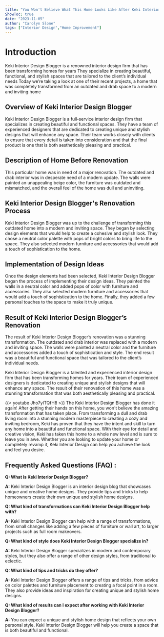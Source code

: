 ```yaml
---
title: "You Won't Believe What This Home Looks Like After Keki Interior Design Blogger Gets Their Hands On It!"
ShowToc: true 
date: "2023-11-05"
author: "Carolyn Slone" 
tags: ["Interior Design","Home Improvement"]
---
```

# Introduction 

Keki Interior Design Blogger is a renowned interior design firm that has been transforming homes for years They specialize in creating beautiful, functional, and stylish spaces that are tailored to the client’s individual needs Today we’re taking a look at one of their recent projects, a home that was completely transformed from an outdated and drab space to a modern and inviting home 

## Overview of Keki Interior Design Blogger

Keki Interior Design Blogger is a full-service interior design firm that specializes in creating beautiful and functional spaces. They have a team of experienced designers that are dedicated to creating unique and stylish designs that will enhance any space. Their team works closely with clients to ensure that every detail is taken into consideration and that the final product is one that is both aesthetically pleasing and practical. 

## Description of Home Before Renovation

This particular home was in need of a major renovation. The outdated and drab interior was in desperate need of a modern update. The walls were painted an unappealing beige color, the furniture was outdated and mismatched, and the overall feel of the home was dull and uninviting. 

## Keki Interior Design Blogger's Renovation Process

Keki Interior Design Blogger was up to the challenge of transforming this outdated home into a modern and inviting space. They began by selecting design elements that would help to create a cohesive and stylish look. They chose a neutral color palette with pops of bright colors to bring life to the space. They also selected modern furniture and accessories that would add a touch of sophistication to the home. 

## Implementation of Design Ideas

Once the design elements had been selected, Keki Interior Design Blogger began the process of implementing their design ideas. They painted the walls in a neutral color and added pops of color with furniture and accessories. They also selected modern furniture and accessories that would add a touch of sophistication to the home. Finally, they added a few personal touches to the space to make it truly unique. 

## Result of Keki Interior Design Blogger’s Renovation

The result of Keki Interior Design Blogger’s renovation was a stunning transformation. The outdated and drab interior was replaced with a modern and inviting space. The walls were painted a neutral color and the furniture and accessories added a touch of sophistication and style. The end result was a beautiful and functional space that was tailored to the client’s individual needs. 

Keki Interior Design Blogger is a talented and experienced interior design firm that has been transforming homes for years. Their team of experienced designers is dedicated to creating unique and stylish designs that will enhance any space. The result of their renovation of this home was a stunning transformation that was both aesthetically pleasing and practical.

{{< youtube Jho7yITQfH8 >}} 
The Keki Interior Design Blogger has done it again! After getting their hands on this home, you won't believe the amazing transformation that has taken place. From transforming a dull and drab living room into a stunning modern masterpiece to creating a cozy and inviting bedroom, Keki has proven that they have the intent and skill to turn any home into a beautiful and functional space. With their eye for detail and creative vision, Keki has taken this home to a whole new level and is sure to leave you in awe. Whether you are looking to update your home or completely revamp it, Keki Interior Design can help you achieve the look and feel you desire.

## Frequently Asked Questions (FAQ) :
**Q: What is Keki Interior Design Blogger?**

**A:** Keki Interior Design Blogger is an interior design blog that showcases unique and creative home designs. They provide tips and tricks to help homeowners create their own unique and stylish home designs.

**Q: What kind of transformations can Keki Interior Design Blogger help with?**

**A:** Keki Interior Design Blogger can help with a range of transformations, from small changes like adding a few pieces of furniture or wall art, to larger projects such as full room makeovers. 

**Q: What kind of style does Keki Interior Design Blogger specialize in?**

**A:** Keki Interior Design Blogger specializes in modern and contemporary styles, but they also offer a range of other design styles, from traditional to eclectic. 

**Q: What kind of tips and tricks do they offer?**

**A:** Keki Interior Design Blogger offers a range of tips and tricks, from advice on color palettes and furniture placement to creating a focal point in a room. They also provide ideas and inspiration for creating unique and stylish home designs. 

**Q: What kind of results can I expect after working with Keki Interior Design Blogger?**

**A:** You can expect a unique and stylish home design that reflects your own personal style. Keki Interior Design Blogger will help you create a space that is both beautiful and functional.



